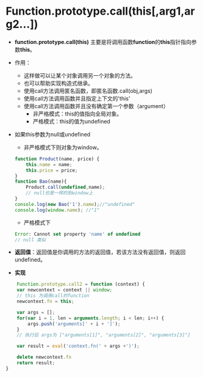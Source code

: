 # Function.prototype.call(this[,arg1,arg2...])

- **function.prototype.call(this)** 主要是将调用函数**function**的**this**指针指向参数**this**。
- 作用：
    - 这样做可以让某个对象调用另一个对象的方法。
    - 也可以帮助实现构造式继承。
    - 使用call方法调用匿名函数，即匿名函数.call(obj,args)
    - 使用call方法调用函数并且指定上下文的'this'
    - 使用call方法调用函数并且没有确定第一个参数（argument）
        - 非严格模式：this的值指向全局对象。
        - 严格模式：this的值为undefined
- 如果this参数为null或undefined
    - 非严格模式下则对象为window。
    ```js
    function Product(name, price) {
        this.name = name;
        this.price = price;
    }
    function Bao(name){
        Product.call(undefined,name);
        // null也是一样的到window上
    }
    console.log(new Bao('1').name);//"undefined"
    console.log(window.name); //"1"
    ```
    - 严格模式下
    ```js
    Error: Cannot set property 'name' of undefined
    // null 类似
    ```
- **返回值**：返回值是你调用的方法的返回值，若该方法没有返回值，则返回undefined。

- **实现**
```js
    Function.prototype.call2 = function (context) {
    var newcontext = context || window;
    // this 为调用call的function
    newcontext.fn = this;

    var args = [];
    for(var i = 1, len = arguments.length; i < len; i++) {
        args.push('arguments[' + i + ']');
    }
    // 执行后 args为 ["arguments[1]", "arguments[2]", "arguments[3]"]

    var result = eval('context.fn(' + args +')');

    delete newcontext.fn
    return result;
}
```